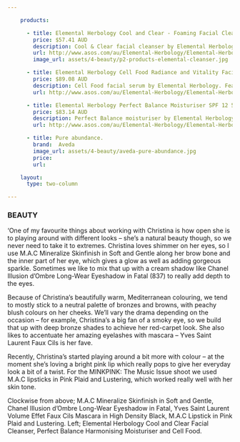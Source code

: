 ```yaml
---

    products:

      - title: Elemental Herbology Cool and Clear - Foaming Facial Cleanser 100mL
        price: $57.41 AUD
        description: Cool & Clear facial cleanser by Elemental Herbology. Featuring a fragrance and soap-free formula of olive extract, green tea and lavender flower, the gentle cleanser helps to balance the skin, clearing pores and leaving the skin feeling clean and refreshed. Suitable for all skin types.
        url: http://www.asos.com/au/Elemental-Herbology/Elemental-Herbology-Cool-And-Clear---Foaming-Facial-Cleanser-100Ml/Prod/pgeproduct.aspx?iid=2219134&SearchRedirect=true&SearchQuery=elemental%20herbology%20cool%20and%20clear
        image_url: assets/4-beauty/p2-products-elemental-cleanser.jpg

      - title: Elemental Herbology Cell Food Radiance and Vitality Facial Serum
        price: $89.08 AUD
        description: Cell Food facial serum by Elemental Herbology. Featuring a powerful mix of proteins, anti-oxidants and vitamins, the serum helps to stimulate cellular renewal to encourage a more radiant complexion, softening and soothing the skin, while protecting against the elements.
        url: http://www.asos.com/au/Elemental-Herbology/Elemental-Herbology-Cell-Food-Radiance-and-Vitality-Facial-Serum-30ml/Prod/pgeproduct.aspx?iid=2219393&cid=15264&sh=0&pge=0&pgesize=36&sort=-1&clr=Facial+serum

      - title: Elemental Herbology Perfect Balance Moisturiser SPF 12 50mL
        price: $83.14 AUD
        description: Perfect Balance moisturiser by Elemental Herbology. Lightweight formula designed to rebalance and rehydrate the skin. Infused with apple serum to help stimulate cell turnover for a fresh and glowing appearance. Algae stimulates and elastins to strengthen and repair environmental damage
        url: http://www.asos.com/au/Elemental-Herbology/Elemental-Herbology-Perfect-Balance-Moisturiser-Spf-12-50Ml/Prod/pgeproduct.aspx?iid=2935711&SearchRedirect=true&SearchQuery=Elemental%20Herbology%20perfect%20balance

      - title: Pure abundance.
        brand:  Aveda
        image_url: assets/4-beauty/aveda-pure-abundance.jpg
        price:
        url:

    layout:
      type: two-column

---
```



### BEAUTY

‘One of my favourite things about working with Christina is how open she is to playing around with different looks – she’s a natural beauty though, so we never need to take it to extremes. Christina loves shimmer on her eyes, so I use M.A.C Mineralize Skinfinish in Soft and Gentle along her brow bone and the inner part of her eye, which gives a glow as well as adding gorgeous sparkle. Sometimes we like to mix that up with a cream shadow like Chanel Illusion d’Ombre Long-Wear Eyeshadow in Fatal (837) to really add depth to the eyes.

Because of Christina’s beautifully warm, Mediterranean colouring, we tend to mostly stick to a neutral palette of bronzes and browns, with peachy blush colours on her cheeks. We’ll vary the drama depending on the occasion – for example, Christina’s a big fan of a smoky eye, so we build that up with deep bronze shades to achieve her red-carpet look. She also likes to accentuate her amazing eyelashes with mascara – Yves Saint Laurent Faux Cils is her fave.

Recently, Christina’s started playing around a bit more with colour – at the moment she’s loving a bright pink lip which really pops to give her everyday look a bit of a twist. For the MINKPINK: The Music Issue shoot we used M.A.C lipsticks in Pink Plaid and Lustering, which worked really well with her skin tone.

Clockwise from above; M.A.C Mineralize Skinfinish in Soft and Gentle, Chanel Illusion d’Ombre Long-Wear Eyeshadow in Fatal, Yves Saint Laurent Volume Effet Faux Cils Mascara in High Density Black, M.A.C Lipstick in Pink Plaid and Lustering.
Left; Elemental Herbology Cool and Clear Facial Cleanser, Perfect Balance Harmonising Moisturiser and Cell Food.
